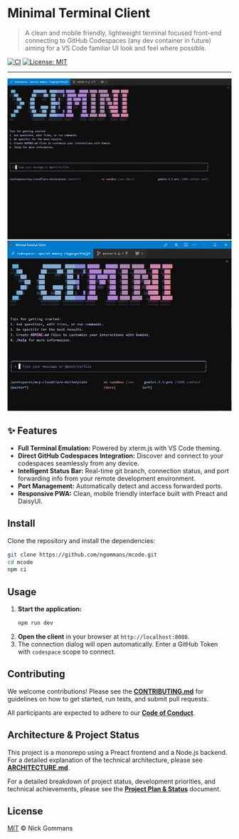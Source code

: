 # Minimal Terminal Client

> A clean and mobile friendly, lightweight terminal focused front-end connecting to GitHub Codespaces (any dev container in future) aiming for a VS Code familiar UI look and feel where possible.

[![CI](https://github.com/ngommans/mcode/actions/workflows/ci.yml/badge.svg)](https://github.com/ngommans/mcode/actions/workflows/ci.yml)
[![License: MIT](https://img.shields.io/badge/License-MIT-yellow.svg)](https://opensource.org/licenses/MIT)

---

![Minimal Terminal Client Screenshot](https://raw.githubusercontent.com/ngommans/mcode/main/docs/mcode-v1-running.jpeg)
![As PWA running Claude Code](https://raw.githubusercontent.com/ngommans/mcode/main/docs/PWA-Windows-min-term-client.png)

## ✨ Features

- **Full Terminal Emulation:** Powered by xterm.js with VS Code theming.
- **Direct GitHub Codespaces Integration:** Discover and connect to your codespaces seamlessly from any device.
- **Intelligent Status Bar:** Real-time git branch, connection status, and port forwarding info from your remote development environment.
- **Port Management:** Automatically detect and access forwarded ports.
- **Responsive PWA:** Clean, mobile friendly interface built with Preact and DaisyUI.

## Install

Clone the repository and install the dependencies:

```bash
git clone https://github.com/ngommans/mcode.git
cd mcode
npm ci
```

## Usage

1.  **Start the application:**
    ```bash
    npm run dev
    ```
2.  **Open the client** in your browser at `http://localhost:8080`.
3.  The connection dialog will open automatically. Enter a GitHub Token with `codespace` scope to connect.

## Contributing

We welcome contributions! Please see the **[CONTRIBUTING.md](CONTRIBUTING.md)** for guidelines on how to get started, run tests, and submit pull requests.

All participants are expected to adhere to our **[Code of Conduct](CODE_OF_CONDUCT.md)**.

## Architecture & Project Status

This project is a monorepo using a Preact frontend and a Node.js backend. For a detailed explanation of the technical architecture, please see **[ARCHITECTURE.md](ARCHITECTURE.md)**.

For a detailed breakdown of project status, development priorities, and technical achievements, please see the **[Project Plan & Status](PLAN.md)** document.

## License

[MIT](LICENSE) © Nick Gommans
